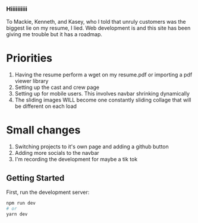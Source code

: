 ### Hiiiiiiiiii
To Mackie, Kenneth, and Kasey, who I told that unruly customers was the biggest lie on my resume, I lied.
Web development is and this site has been giving me trouble but it has a roadmap.

# Priorities
1. Having the resume perform a wget on my resume.pdf or importing a pdf viewer library
2. Setting up the cast and crew page
3. Setting up for mobile users. This involves navbar shrinking dynamically
4. The sliding images WILL become one constantly sliding collage that will be different on each load

# Small changes
1. Switching projects to it's own page and adding a github button
2. Adding more socials to the navbar
3. I'm recording the development for maybe a tik tok


## Getting Started

First, run the development server:

```bash
npm run dev
# or
yarn dev
```
